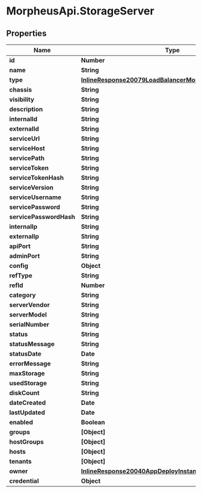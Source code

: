 # MorpheusApi.StorageServer

## Properties

Name | Type | Description | Notes
------------ | ------------- | ------------- | -------------
**id** | **Number** |  | [optional] 
**name** | **String** |  | [optional] 
**type** | [**InlineResponse20079LoadBalancerMonitorLoadBalancerType**](InlineResponse20079LoadBalancerMonitorLoadBalancerType.md) |  | [optional] 
**chassis** | **String** |  | [optional] 
**visibility** | **String** |  | [optional] 
**description** | **String** |  | [optional] 
**internalId** | **String** |  | [optional] 
**externalId** | **String** |  | [optional] 
**serviceUrl** | **String** |  | [optional] 
**serviceHost** | **String** |  | [optional] 
**servicePath** | **String** |  | [optional] 
**serviceToken** | **String** |  | [optional] 
**serviceTokenHash** | **String** |  | [optional] 
**serviceVersion** | **String** |  | [optional] 
**serviceUsername** | **String** |  | [optional] 
**servicePassword** | **String** |  | [optional] 
**servicePasswordHash** | **String** |  | [optional] 
**internalIp** | **String** |  | [optional] 
**externalIp** | **String** |  | [optional] 
**apiPort** | **String** |  | [optional] 
**adminPort** | **String** |  | [optional] 
**config** | **Object** |  | [optional] 
**refType** | **String** |  | [optional] 
**refId** | **Number** |  | [optional] 
**category** | **String** |  | [optional] 
**serverVendor** | **String** |  | [optional] 
**serverModel** | **String** |  | [optional] 
**serialNumber** | **String** |  | [optional] 
**status** | **String** |  | [optional] 
**statusMessage** | **String** |  | [optional] 
**statusDate** | **Date** |  | [optional] 
**errorMessage** | **String** |  | [optional] 
**maxStorage** | **String** |  | [optional] 
**usedStorage** | **String** |  | [optional] 
**diskCount** | **String** |  | [optional] 
**dateCreated** | **Date** |  | [optional] 
**lastUpdated** | **Date** |  | [optional] 
**enabled** | **Boolean** |  | [optional] 
**groups** | **[Object]** |  | [optional] 
**hostGroups** | **[Object]** |  | [optional] 
**hosts** | **[Object]** |  | [optional] 
**tenants** | **[Object]** |  | [optional] 
**owner** | [**InlineResponse20040AppDeployInstance**](InlineResponse20040AppDeployInstance.md) |  | [optional] 
**credential** | **Object** |  | [optional] 



